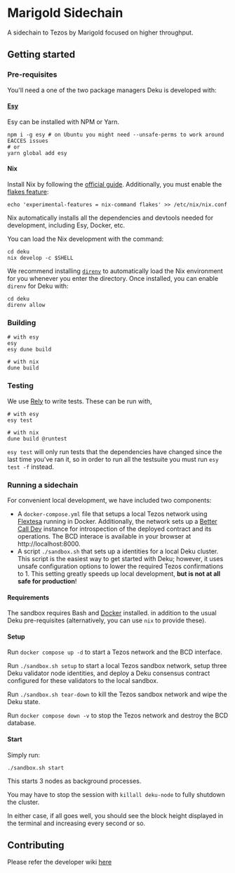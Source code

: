 # Marigold Sidechain

A sidechain to Tezos by Marigold focused on higher throughput.

## Getting started

### Pre-requisites

You'll need a one of the two package managers Deku is developed with:

#### [Esy](https://esy.sh)
Esy can be installed with NPM or Yarn.

```shell
npm i -g esy # on Ubuntu you might need --unsafe-perms to work around EACCES issues
# or
yarn global add esy
```

#### Nix

Install Nix by following the [official guide](https://nixos.org/download.html).
Additionally, you must enable the [flakes feature](https://nixos.wiki/wiki/Flakes):
```shell
echo 'experimental-features = nix-command flakes' >> /etc/nix/nix.conf
```

Nix automatically installs all the dependencies and devtools needed for development,
including Esy, Docker, etc.

You can load the Nix development with the command:
```shell
cd deku
nix develop -c $SHELL
```

We recommend installing [`direnv`](https://direnv.net/) to automatically load the
Nix environment for you whenever you enter the directory. Once installed, you can
enable `direnv` for Deku with:
```shell
cd deku
direnv allow
```

### Building

```shell
# with esy
esy
esy dune build 

# with nix
dune build
```

### Testing

We use [Rely](https://reason-native.com/docs/rely/) to write
tests. These can be run with,

```shell
# with esy
esy test

# with nix
dune build @runtest
```

`esy test` will only run tests that the dependencies have changed since the last time
you've ran it, so in order to run all the testsuite you must run `esy test -f` instead.

### Running a sidechain

For convenient local development, we have included two components:

- A `docker-compose.yml` file that setups a local Tezos network
  using [Flextesa](https://tezos.gitlab.io/flextesa/) running in Docker.
  Additionally, the network sets up a [Better Call Dev](https://github.com/baking-bad/bcdhub) instance
  for introspection of the deployed contract and its operations. The BCD interace is available in
  your browser at http://localhost:8000.
- A script `./sandbox.sh` that sets up a identities for a local Deku cluster.
  This script is the easiest way to get started with Deku; however, it uses unsafe
  configuration options to lower the required Tezos confirmations to 1. This setting greatly
  speeds up local development, **but is not at all safe for production**!

#### Requirements

The sandbox requires Bash and [Docker](https://docs.docker.com/get-docker/) installed.
in addition to the usual Deku pre-requisites (alternatively, you can use `nix` to provide these).

#### Setup

Run `docker compose up -d` to start a Tezos network and the BCD interface.

Run `./sandbox.sh setup` to start a local Tezos sandbox network, setup three Deku validator node identities, and deploy
a Deku consensus contract configured for these validators to the local sandbox.

Run `./sandbox.sh tear-down` to kill the Tezos sandbox network and wipe the Deku state.

Run `docker compose down -v` to stop the Tezos network and destroy the BCD database.

#### Start

Simply run:

```shell
./sandbox.sh start
```

This starts 3 nodes as background processes.

You may have to stop the session with `killall deku-node` to fully shutdown the cluster.

In either case, if all goes well, you should see the block height displayed in the terminal and increasing every second or so.

## Contributing

Please refer the developer wiki [here](https://github.com/marigold-dev/sidechain/wiki)
